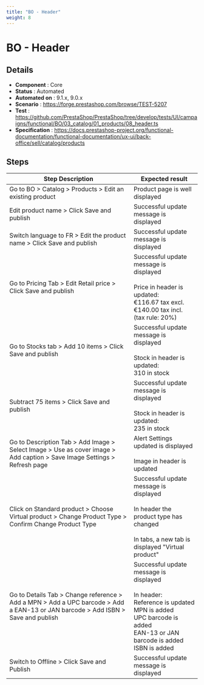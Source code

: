 ```yaml
---
title: "BO - Header"
weight: 8
---
```


# BO - Header
## Details
* **Component** : Core
* **Status** : Automated
* **Automated on** : 9.1.x, 9.0.x
* **Scenario** : https://forge.prestashop.com/browse/TEST-5207
* **Test** : https://github.com/PrestaShop/PrestaShop/tree/develop/tests/UI/campaigns/functional/BO/03_catalog/01_products/08_header.ts
* **Specification** : https://docs.prestashop-project.org/functional-documentation/functional-documentation/ux-ui/back-office/sell/catalog/products

## Steps
| Step Description | Expected result |
| ----- | ----- |
| Go to BO > Catalog > Products > Edit an existing product | Product page is well displayed |
| Edit product name > Click Save and publish | Successful update message is displayed |
| Switch language to FR > Edit the product name > Click Save and publish | Successful update message is displayed |
| Go to Pricing Tab > Edit Retail price > Click Save and publish | Successful update message is displayed<br><br>Price in header is updated: <br>€116.67 tax excl.<br>€140.00 tax incl. (tax rule: 20%) |
| Go to Stocks tab > Add 10 items > Click Save and publish | Successful update message is displayed<br><br>Stock in header is updated:<br>310 in stock |
| Subtract 75 items > Click Save and publish | Successful update message is displayed<br><br>Stock in header is updated:<br>235 in stock |
| Go to Description Tab > Add Image > Select Image > Use as cover image > Add caption > Save Image Settings > Refresh page | Alert Settings updated is displayed<br><br>Image in header is updated |
| Click on Standard product > Choose Virtual product > Change Product Type > Confirm Change Product Type | Successful update message is displayed<br><br>In header the product type has changed<br><br>In tabs, a new tab is displayed "Virtual product" |
| Go to Details Tab > Change reference > Add a MPN > Add a UPC barcode > Add a EAN-13 or JAN barcode > Add ISBN > Save and publish | Successful update message is displayed<br><br>In header:<br>Reference is updated<br>MPN is added<br> UPC barcode is added<br> EAN-13 or JAN barcode is added <br>ISBN is added |
| Switch to Offline > Click Save and Publish | Successful update message is displayed |
